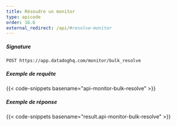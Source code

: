```yaml
---
title: Résoudre un monitor
type: apicode
order: 16.6
external_redirect: /api/#resolve-monitor
---
```


##### Signature
`POST https://app.datadoghq.com/monitor/bulk_resolve`
##### Exemple de requête
{{< code-snippets basename="api-monitor-bulk-resolve" >}}
##### Exemple de réponse
{{< code-snippets basename="result.api-monitor-bulk-resolve" >}}

